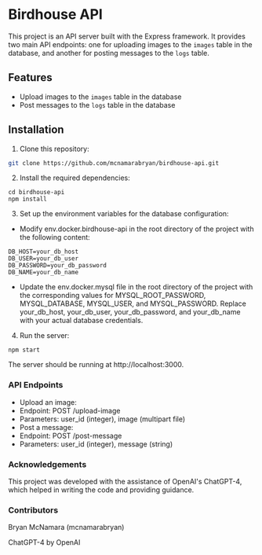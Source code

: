 # Birdhouse API

This project is an API server built with the Express framework. It provides two main API endpoints: one for uploading images to the `images` table in the database, and another for posting messages to the `logs` table.

## Features

- Upload images to the `images` table in the database
- Post messages to the `logs` table in the database

## Installation

1. Clone this repository:

```sh
git clone https://github.com/mcnamarabryan/birdhouse-api.git
```
2. Install the required dependencies:
```
cd birdhouse-api
npm install
```
3. Set up the environment variables for the database configuration:
 - Modify env.docker.birdhouse-api in the root directory of the project with the following content:
```
DB_HOST=your_db_host
DB_USER=your_db_user
DB_PASSWORD=your_db_password
DB_NAME=your_db_name
```
 - Update the env.docker.mysql file in the root directory of the project with the corresponding values for MYSQL_ROOT_PASSWORD, MYSQL_DATABASE, MYSQL_USER, and MYSQL_PASSWORD.
Replace your_db_host, your_db_user, your_db_password, and your_db_name with your actual database credentials.

4. Run the server:
```
npm start
```
The server should be running at http://localhost:3000.

### API Endpoints

- Upload an image:
 - Endpoint: POST /upload-image
 - Parameters: user_id (integer), image (multipart file)
- Post a message:
 - Endpoint: POST /post-message
 - Parameters: user_id (integer), message (string)

### Acknowledgements

This project was developed with the assistance of OpenAI's ChatGPT-4, which helped in writing the code and providing guidance.

### Contributors

Bryan McNamara (mcnamarabryan)

ChatGPT-4 by OpenAI